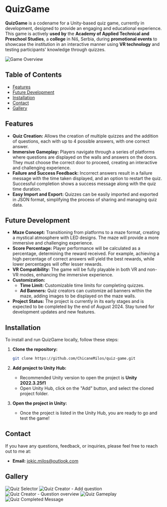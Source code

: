 # QuizGame
**QuizGame** is a codename for a Unity-based quiz game, currently in development, designed to provide an engaging and educational experience. This game is actively **used by** the **Academy of Applied Technical and Preschool Studies**, a **college** in Niš, Serbia, during **promotional events** to showcase the institution in an interactive manner using **VR technology** and testing participants' knowledge through quizzes.

![Game Overview](https://drive.google.com/uc?id=1l8HkCdFjUVXTg6oYPRVcFCxoz6YAU7l-)

## Table of Contents

- [Features](#features)
- [Future Development](#future-development)
- [Installation](#installation)
- [Contact](#contact)
- [Gallery](#gallery)

## Features

- **Quiz Creation:** Allows the creation of multiple quizzes and the addition of questions, each with up to 4 possible answers, with one correct answer.
- **Immersive Gameplay:** Players navigate through a series of platforms where questions are displayed on the walls and answers on the doors. They must choose the correct door to proceed, creating an interactive and challenging experience.
- **Failure and Success Feedback:** Incorrect answers result in a failure message with the time taken displayed, and an option to restart the quiz. Successful completion shows a success message along with the quiz time duration.
- **Easy Import and Export:** Quizzes can be easily imported and exported in JSON format, simplifying the process of sharing and managing quiz data.

## Future Development

- **Maze Concept:** Transitioning from platforms to a maze format, creating a mystical atmosphere with LED designs. The maze will provide a more immersive and challenging experience.
- **Score Percentage:** Player performance will be calculated as a percentage, determining the reward received. For example, achieving a high percentage of correct answers will yield the best rewards, while lower percentages will offer lesser rewards.
- **VR Compatibility:** The game will be fully playable in both VR and non-VR modes, enhancing the immersive experience.
- **Customization:** 
  - **Time Limit:** Customizable time limits for completing quizzes.
  - **Ad Banners:** Quiz creators can customize ad banners within the maze, adding images to be displayed on the maze walls.
- **Project Status:** The project is currently in its early stages and is expected to be completed by the end of August 2024. Stay tuned for development updates and new features.

## Installation

To install and run QuizGame locally, follow these steps:

1. **Clone the repository:**
   ```bash
   git clone https://github.com/ChicaneMilos/quiz-game.git

 1. **Add project to Unity Hub:**

    - Recommended Unity version to open the project is **Unity 2022.3.25f1**
    - Open Unity Hub, click on the "Add" button, and select the cloned project folder.

 1. **Open the project in Unity:**

    - Once the project is listed in the Unity Hub, you are ready to go and test the game!
   
## Contact

If you have any questions, feedback, or inquiries, please feel free to reach out to me at:

- **Email:** [jokic.milos@outlook.com](mailto:jokic.milos@outlook.com)

## Gallery
![Quiz Selector](https://drive.google.com/uc?id=1a0n2YvqjlLRdTXXydYZlpFuXyNt4dc-z)
![Quiz Creator - Add question](https://drive.google.com/uc?id=1hzEB7A45E9Gb6LsmigHZ0hdmMwx7xDCJ)
![Quiz Creator - Question overview](https://drive.google.com/uc?id=12XOldslt3M-IIMfw1nGjycKfdNatm3Ig)
![Quiz Gameplay](https://drive.google.com/uc?id=1vqvFrBEtpFJgHWZcDpfUmU3UcMjFpLj7)
![Quiz Completed Message](https://drive.google.com/uc?id=1NuVWW1COR3TABdy4sflLH-6ctMO0fWof)
